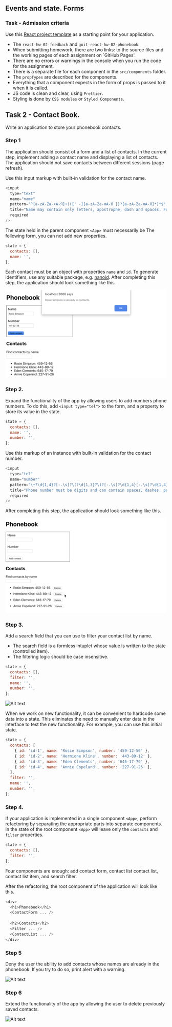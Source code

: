 ## Events and state. Forms

### Task - Admission criteria

Use this
[React project template](https://github.com/goitacademy/react-homework-template/blob/main/README.en.md)
as a starting point for your application.

- The `react-hw-02-feedback` and `goit-react-hw-02-phonebook`.
- When submitting homework, there are two links: to the source files and the
  working pages of each assignment on `GitHub Pages'.
- There are no errors or warnings in the console when you run the code for the
  assignment.
- There is a separate file for each component in the `src/components` folder.
- The `propTypes` are described for the components.
- Everything that a component expects in the form of props is passed to it when
  it is called.
- JS code is clean and clear, using `Prettier`.
- Styling is done by `CSS modules` or `Styled Components`.

## Task 2 - Contact Book.

Write an application to store your phonebook contacts.

### Step 1

The application should consist of a form and a list of contacts. In the current
step, implement adding a contact name and displaying a list of contacts. The
application should not save contacts between different sessions (page refresh).

Use this input markup with built-in validation for the contact name.

```javascript
<input
  type="text"
  name="name"
  pattern="^[a-zA-Zа-яА-Я]+(([' -][a-zA-Zа-яА-Я ])?[a-zA-Zа-яА-Я]*)*$"
  title="Name may contain only letters, apostrophe, dash and spaces. For example Adrian, Jacob Mercer, Charles de Batz de Castelmore d'Artagnan."
  required
/>
```

The state held in the parent component `<App>` must necessarily be The following
form, you can not add new properties.

```javascript
state = {
  contacts: [],
  name: '',
};
```

Each contact must be an object with properties `name` and `id`. To generate
identifiers, use any suitable package, e.g.
[nanoid](https://www.npmjs.com/package/nanoid). After completing this step, the
application should look something like this.

![Alt text](image-3.png)

### Step 2.

Expand the functionality of the app by allowing users to add numbers phone
numbers. To do this, add `<input type="tel">` to the form, and a property to
store its value in the state.

```javascript
state = {
  contacts: [],
  name: '',
  number: '',
};
```

Use this markup of an instance with built-in validation for the contact number.

```javascript
<input
  type="tel"
  name="number"
  pattern="\+?\d{1,4}?[-.\s]?\(?\d{1,3}?\)?[-.\s]?\d{1,4}[-.\s]?\d{1,4}[-.\s]?\d{1,9}"
  title="Phone number must be digits and can contain spaces, dashes, parentheses and can start with +"
  required
/>
```

After completing this step, the application should look something like this.

![Alt text](image-4.png)

### Step 3.

Add a search field that you can use to filter your contact list by name.

- The search field is a formless intuplet whose value is written to the state
  (controlled item).
- The filtering logic should be case insensitive.

```javascript
state = {
  contacts: [],
  filter: '',
  name: '',
  number: '',
};
```

![Alt text](image-5.png)

When we work on new functionality, it can be convenient to hardcode some data
into a state. This eliminates the need to manually enter data in the interface
to test the new functionality. For example, you can use this initial state.

```javascript
state = {
  contacts: [
    { id: 'id-1', name: 'Rosie Simpson', number: '459-12-56' },
    { id: 'id-2', name: 'Hermione Kline', number: '443-89-12' },
    { id: 'id-3', name: 'Eden Clements', number: '645-17-79' },
    { id: 'id-4', name: 'Annie Copeland', number: '227-91-26' },
  ],
  filter: '',
  name: '',
  number: '',
};
```

### Step 4.

If your application is implemented in a single component `<App>`, perform
refactoring by separating the appropriate parts into separate components. In the
state of the root component `<App>` will leave only the `contacts` and `filter`
properties.

```javascript
state = {
  contacts: [],
  filter: '',
};
```

Four components are enough: add contact form, contact list contact list, contact
list item, and search filter.

After the refactoring, the root component of the application will look like
this.

```javascript
<div>
  <h1>Phonebook</h1>
  <ContactForm ... />

  <h2>Contacts</h2>
  <Filter ... />
  <ContactList ... />
</div>
```

### Step 5

Deny the user the ability to add contacts whose names are already in the
phonebook. If you try to do so, print alert with a warning.

![Alt text](image-6.png)

### Step 6

Extend the functionality of the app by allowing the user to delete previously
saved contacts.

![Alt text](image-7.png)
